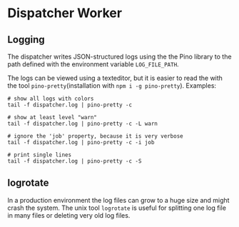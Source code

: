 # Dispatcher Worker

## Logging

The dispatcher writes JSON-structured logs using the the Pino library to the path defined with the environment variable `LOG_FILE_PATH`.

The logs can be viewed using a texteditor, but it is easier to read the with the tool `pino-pretty`(installation with `npm i -g pino-pretty`). Examples:

```shell
# show all logs with colors
tail -f dispatcher.log | pino-pretty -c

# show at least level "warn"
tail -f dispatcher.log | pino-pretty -c -L warn

# ignore the 'job' property, because it is very verbose
tail -f dispatcher.log | pino-pretty -c -i job

# print single lines
tail -f dispatcher.log | pino-pretty -c -S
```

## logrotate

In a production environment the log files can grow to a huge size and might crash the system. The unix tool `logrotate` is useful for splitting one log file in many files or deleting very old log files.
